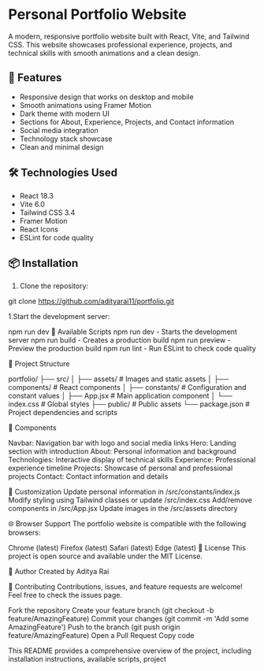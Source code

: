 # Personal Portfolio Website

A modern, responsive portfolio website built with React, Vite, and Tailwind CSS. This website showcases professional experience, projects, and technical skills with smooth animations and a clean design.

## 🚀 Features

- Responsive design that works on desktop and mobile
- Smooth animations using Framer Motion
- Dark theme with modern UI
- Sections for About, Experience, Projects, and Contact information
- Social media integration
- Technology stack showcase
- Clean and minimal design

## 🛠️ Technologies Used

- React 18.3
- Vite 6.0
- Tailwind CSS 3.4
- Framer Motion
- React Icons
- ESLint for code quality

## 📦 Installation

1. Clone the repository:

git clone https://github.com/adityarai11/portfolio.git

1.Start the development server:

npm run dev
🔧 Available Scripts
npm run dev - Starts the development server
npm run build - Creates a production build
npm run preview - Preview the production build
npm run lint - Run ESLint to check code quality

📁 Project Structure

portfolio/
├── src/
│   ├── assets/         # Images and static assets
│   ├── components/     # React components
│   ├── constants/      # Configuration and constant values
│   ├── App.jsx         # Main application component
│   └── index.css       # Global styles
├── public/             # Public assets
└── package.json        # Project dependencies and scripts

🎯 Components

Navbar: Navigation bar with logo and social media links
Hero: Landing section with introduction
About: Personal information and background
Technologies: Interactive display of technical skills
Experience: Professional experience timeline
Projects: Showcase of personal and professional projects
Contact: Contact information and details

🎨 Customization
Update personal information in /src/constants/index.js
Modify styling using Tailwind classes or update /src/index.css
Add/remove components in /src/App.jsx
Update images in the /src/assets directory

🌐 Browser Support
The portfolio website is compatible with the following browsers:

Chrome (latest)
Firefox (latest)
Safari (latest)
Edge (latest)
📄 License
This project is open source and available under the MIT License.

👤 Author
Created by Aditya Rai

🤝 Contributing
Contributions, issues, and feature requests are welcome! Feel free to check the issues page.

Fork the repository
Create your feature branch (git checkout -b feature/AmazingFeature)
Commit your changes (git commit -m 'Add some AmazingFeature')
Push to the branch (git push origin feature/AmazingFeature)
Open a Pull Request
Copy code

This README provides a comprehensive overview of the project, including installation instructions, available scripts, project
